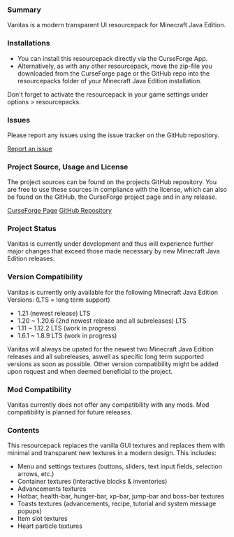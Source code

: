 ### Summary

Vanitas is a modern transparent UI resourcepack for Minecraft Java Edition.

### Installations

- You can install this resourcepack directly via the CurseForge App.
- Alternatively, as with any other resourcepack, move the zip-file you downloaded from the CurseForge page or the GitHub repo into the resourcepacks folder of your Minecraft Java Edition installation.

Don't forget to activate the resourcepack in your game settings under options > resourcepacks.


### Issues

Please report any issues using the issue tracker on the GitHub repository.

[Report an issue](https://github.com/iJustLeyxo/Vanitas/issues/new)

### Project Source, Usage and License

The project sources can be found on the projects GitHub repository. You are free to use these sources in compliance with the license, which can also be found on the GitHub, the CurseForge project page and in any release.

[CurseForge Page](https://www.curseforge.com/minecraft/texture-packs/vanitas)
[GitHub Repository](https://github.com/iJustLeyxo/Vanitas)

### Project Status

Vanitas is currently under development and thus will experience further major changes that exceed those made necessary by new Minecraft Java Edition releases.

### Version Compatibility

Vanitas is currently only available for the following Minecraft Java Edition Versions:
(LTS = long term support)
- 1.21 (newest release) LTS
- 1.20 ~ 1.20.6 (2nd newest release and all subreleases) LTS
- 1.11 ~ 1.12.2 LTS (work in progress)
- 1.6.1 ~ 1.8.9 LTS (work in progress)

Vanitas will always be upated for the newest two Minecraft Java Edition releases and all subreleases, aswell as specific long term supported versions as soon as possible. Other version compatibility might be added upon request and when deemed beneficial to the project.

### Mod Compatibility

Vanitas currently does not offer any compatibility with any mods. Mod compatibility is planned for future releases.

### Contents

This resourcepack replaces the vanilla GUI textures and replaces them with minimal and transparent new textures in a modern design. This includes:
- Menu and settings textures (buttons, sliders, text input fields, selection arrows, etc.)
- Container textures (interactive blocks & inventories)
- Advancements textures
- Hotbar, health-bar, hunger-bar, xp-bar, jump-bar and boss-bar textures
- Toasts textures (advancements, recipe, tutorial and system message popups)
- Item slot textures
- Heart particle textures
